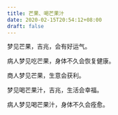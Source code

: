 ```yaml
---
title: 芒果、喝芒果汁
date: 2020-02-15T20:54:12+08:00
draft: false
---
```


梦见芒果，吉兆，会有好运气。



病人梦见吃芒果，身体不久会恢复健康。



商人梦见芒果，生意会获利。



梦见喝芒果汁，吉兆，生活会幸福。



病人梦见喝芒果汁，身体不久会痊愈。


